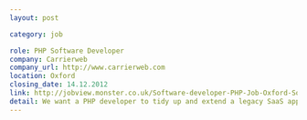 ```yaml
---
layout: post

category: job

role: PHP Software Developer
company: Carrierweb
company_url: http://www.carrierweb.com
location: Oxford
closing_date: 14.12.2012
link: http://jobview.monster.co.uk/Software-developer-PHP-Job-Oxford-South-East-Southern-UK-116049708.aspx
detail: We want a PHP developer to tidy up and extend a legacy SaaS application. Lots of chances to improve things and delete old broken code. Our offices are really close to the city centre. Email jobs.uk@carrierweb.com and we can meet for a chat.
---
```

